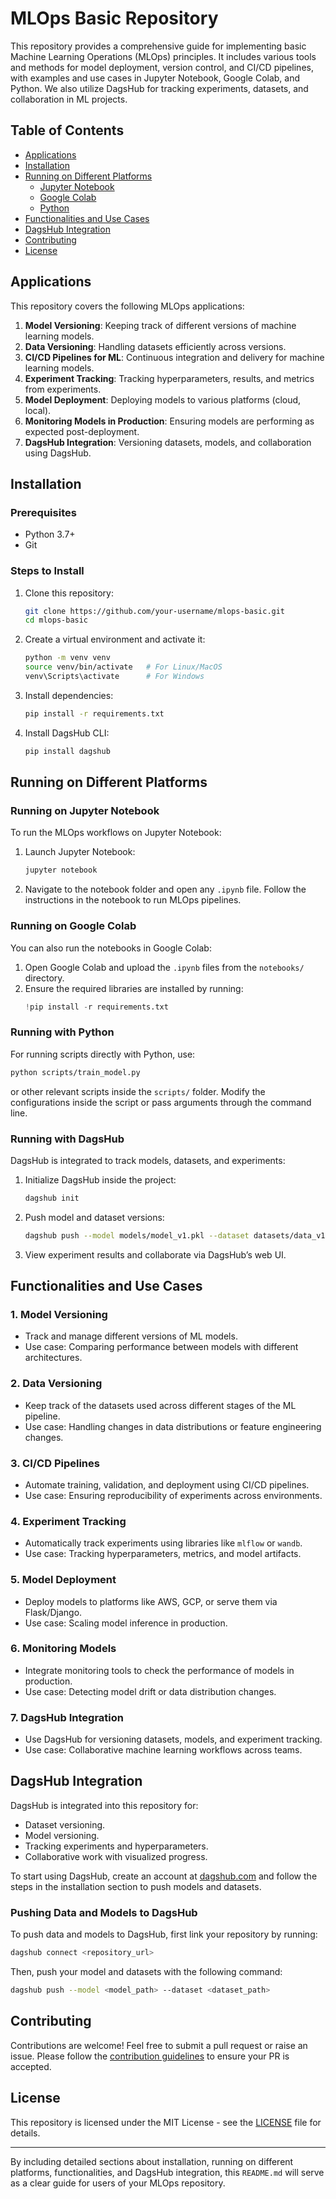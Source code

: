 

# MLOps Basic Repository

This repository provides a comprehensive guide for implementing basic Machine Learning Operations (MLOps) principles. It includes various tools and methods for model deployment, version control, and CI/CD pipelines, with examples and use cases in Jupyter Notebook, Google Colab, and Python. We also utilize DagsHub for tracking experiments, datasets, and collaboration in ML projects.

## Table of Contents
- [Applications](#applications)
- [Installation](#installation)
- [Running on Different Platforms](#running-on-different-platforms)
  - [Jupyter Notebook](#running-on-jupyter-notebook)
  - [Google Colab](#running-on-google-colab)
  - [Python](#running-with-python)
- [Functionalities and Use Cases](#functionalities-and-use-cases)
- [DagsHub Integration](#dagshub-integration)
- [Contributing](#contributing)
- [License](#license)

## Applications

This repository covers the following MLOps applications:
1. **Model Versioning**: Keeping track of different versions of machine learning models.
2. **Data Versioning**: Handling datasets efficiently across versions.
3. **CI/CD Pipelines for ML**: Continuous integration and delivery for machine learning models.
4. **Experiment Tracking**: Tracking hyperparameters, results, and metrics from experiments.
5. **Model Deployment**: Deploying models to various platforms (cloud, local).
6. **Monitoring Models in Production**: Ensuring models are performing as expected post-deployment.
7. **DagsHub Integration**: Versioning datasets, models, and collaboration using DagsHub.

## Installation

### Prerequisites
- Python 3.7+
- Git

### Steps to Install

1. Clone this repository:
   ```bash
   git clone https://github.com/your-username/mlops-basic.git
   cd mlops-basic
   ```

2. Create a virtual environment and activate it:
   ```bash
   python -m venv venv
   source venv/bin/activate   # For Linux/MacOS
   venv\Scripts\activate      # For Windows
   ```

3. Install dependencies:
   ```bash
   pip install -r requirements.txt
   ```

4. Install DagsHub CLI:
   ```bash
   pip install dagshub
   ```

## Running on Different Platforms

### Running on Jupyter Notebook

To run the MLOps workflows on Jupyter Notebook:
1. Launch Jupyter Notebook:
   ```bash
   jupyter notebook
   ```
2. Navigate to the notebook folder and open any `.ipynb` file. Follow the instructions in the notebook to run MLOps pipelines.

### Running on Google Colab

You can also run the notebooks in Google Colab:
1. Open Google Colab and upload the `.ipynb` files from the `notebooks/` directory.
2. Ensure the required libraries are installed by running:
   ```python
   !pip install -r requirements.txt
   ```

### Running with Python

For running scripts directly with Python, use:
```bash
python scripts/train_model.py
```
or other relevant scripts inside the `scripts/` folder. Modify the configurations inside the script or pass arguments through the command line.

### Running with DagsHub

DagsHub is integrated to track models, datasets, and experiments:
1. Initialize DagsHub inside the project:
   ```bash
   dagshub init
   ```
2. Push model and dataset versions:
   ```bash
   dagshub push --model models/model_v1.pkl --dataset datasets/data_v1.csv
   ```
3. View experiment results and collaborate via DagsHub’s web UI.

## Functionalities and Use Cases

### 1. **Model Versioning**
   - Track and manage different versions of ML models.
   - Use case: Comparing performance between models with different architectures.

### 2. **Data Versioning**
   - Keep track of the datasets used across different stages of the ML pipeline.
   - Use case: Handling changes in data distributions or feature engineering changes.

### 3. **CI/CD Pipelines**
   - Automate training, validation, and deployment using CI/CD pipelines.
   - Use case: Ensuring reproducibility of experiments across environments.

### 4. **Experiment Tracking**
   - Automatically track experiments using libraries like `mlflow` or `wandb`.
   - Use case: Tracking hyperparameters, metrics, and model artifacts.

### 5. **Model Deployment**
   - Deploy models to platforms like AWS, GCP, or serve them via Flask/Django.
   - Use case: Scaling model inference in production.

### 6. **Monitoring Models**
   - Integrate monitoring tools to check the performance of models in production.
   - Use case: Detecting model drift or data distribution changes.

### 7. **DagsHub Integration**
   - Use DagsHub for versioning datasets, models, and experiment tracking.
   - Use case: Collaborative machine learning workflows across teams.

## DagsHub Integration

DagsHub is integrated into this repository for:
- Dataset versioning.
- Model versioning.
- Tracking experiments and hyperparameters.
- Collaborative work with visualized progress.

To start using DagsHub, create an account at [dagshub.com](https://dagshub.com) and follow the steps in the installation section to push models and datasets.

### Pushing Data and Models to DagsHub

To push data and models to DagsHub, first link your repository by running:
```bash
dagshub connect <repository_url>
```

Then, push your model and datasets with the following command:
```bash
dagshub push --model <model_path> --dataset <dataset_path>
```

## Contributing

Contributions are welcome! Feel free to submit a pull request or raise an issue. Please follow the [contribution guidelines](CONTRIBUTING.md) to ensure your PR is accepted.

## License

This repository is licensed under the MIT License - see the [LICENSE](LICENSE) file for details.

---

By including detailed sections about installation, running on different platforms, functionalities, and DagsHub integration, this `README.md` will serve as a clear guide for users of your MLOps repository.
